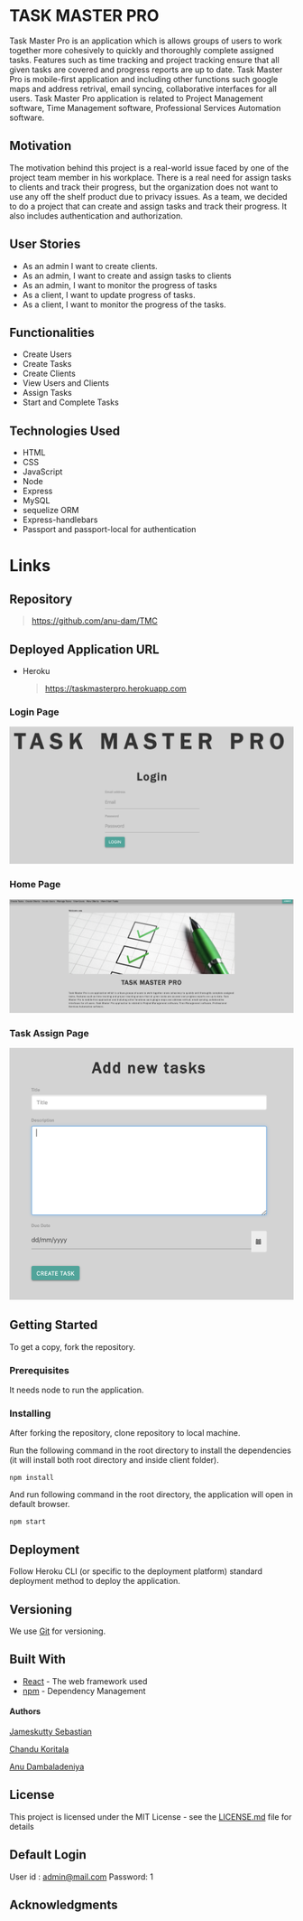 # TASK MASTER PRO

Task Master Pro is an application which is  allows groups of users to work together more cohesively to quickly and thoroughly complete assigned tasks. Features such as time tracking and project tracking ensure that all given tasks are covered and progress reports are up to date. Task Master Pro is mobile-first application and including other functions such google maps and address retrival, email syncing, collaborative interfaces for all users. Task Master Pro application is related to Project Management software, Time Management software, Professional Services Automation software.

## Motivation

The motivation behind this project is a real-world issue faced by one of the project team member in his workplace. There is a real need for assign tasks to clients and track their progress, but the organization does not want to use any off the shelf product due to privacy issues. As a team, we decided to do a  project that can create and assign tasks and track their progress. It also includes authentication and authorization. 

## User Stories
- As an admin I want to create clients.
- As an admin, I want to create and assign tasks to clients
- As an admin, I want to monitor the progress of tasks
- As a client, I want to update progress of tasks.
- As a client, I want to monitor the progress of the tasks.


## Functionalities

- Create Users
- Create Tasks
- Create Clients
- View Users and Clients
- Assign Tasks
- Start and Complete Tasks

## Technologies Used 
- HTML
- CSS
- JavaScript
- Node
- Express
- MySQL
- sequelize ORM
- Express-handlebars
- Passport and passport-local for authentication

# Links

## Repository

  > https://github.com/anu-dam/TMC

## Deployed Application URL

- Heroku
  > https://taskmasterpro.herokuapp.com

  
### Login Page

![First Image](readmecontent/login.png)

### Home Page

![Second Image](readmecontent/home.png)

### Task Assign Page

![Third Image](readmecontent/taskassign.png)

## Getting Started

To get a copy, fork the repository.

### Prerequisites

It needs node to run the application.

### Installing

After forking the repository, clone repository to local machine.

Run the following command in the root directory to install the dependencies (it will install both root directory and inside client folder).

```
npm install
```

And run following command in the root directory, the application will open in default browser.

```
npm start
```

## Deployment

Follow Heroku CLI (or specific to the deployment platform) standard deployment method to deploy the application.

## Versioning

We use [Git](https://git-scm.com/) for versioning.

## Built With

- [React](https://reactjs.org/) - The web framework used
- [npm](https://www.npmjs.com/) - Dependency Management

<h4>Authors</h4>


[Jameskutty Sebastian](https://github.com/JameskuttySebastian)

[Chandu Koritala](https://github.com/ChanduKoritala)

[Anu Dambaladeniya](https://github.com/anu-dam)

## License

This project is licensed under the MIT License - see the [LICENSE.md](LICENSE.md) file for details

## Default Login

User id : admin@mail.com
Password: 1

## Acknowledgments

